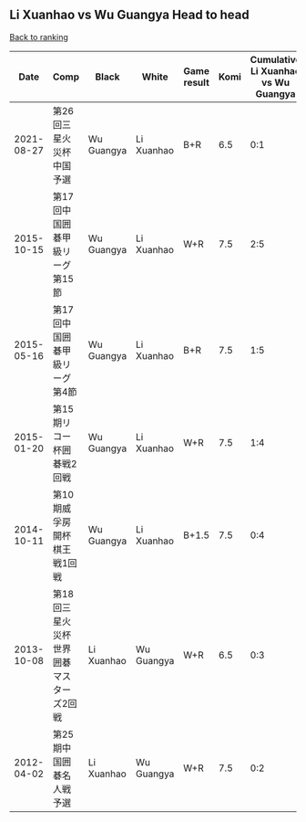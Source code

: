 ## Li Xuanhao vs Wu Guangya Head to head

[Back to ranking](../../index.md)




| **Date** | **Comp** | **Black** | **White** | **Game result** | **Komi** | **Cumulative Li Xuanhao vs Wu Guangya** | **Li Xuanhao streak** | **Wu Guangya streak** | 
| --- | --- | --- | --- | --- | --- | --- | --- | --- |
| 2021-08-27 | 第26回三星火災杯中国予選 | Wu Guangya | Li Xuanhao | B+R | 6.5 | 0:1 | 0 | 1 | 
| 2015-10-15 | 第17回中国囲碁甲級リーグ第15節 | Wu Guangya | Li Xuanhao | W+R | 7.5 | 2:5 | 1 | 0 | 
| 2015-05-16 | 第17回中国囲碁甲級リーグ第4節 | Wu Guangya | Li Xuanhao | B+R | 7.5 | 1:5 | 0 | 1 | 
| 2015-01-20 | 第15期リコー杯囲碁戦2回戦 | Wu Guangya | Li Xuanhao | W+R | 7.5 | 1:4 | 1 | 0 | 
| 2014-10-11 | 第10期威孚房開杯棋王戦1回戦 | Wu Guangya | Li Xuanhao | B+1.5 | 7.5 | 0:4 | 0 | 4 | 
| 2013-10-08 | 第18回三星火災杯世界囲碁マスターズ2回戦 | Li Xuanhao | Wu Guangya | W+R | 6.5 | 0:3 | 0 | 3 | 
| 2012-04-02 | 第25期中国囲碁名人戦予選 | Li Xuanhao | Wu Guangya | W+R | 7.5 | 0:2 | 0 | 2 |




